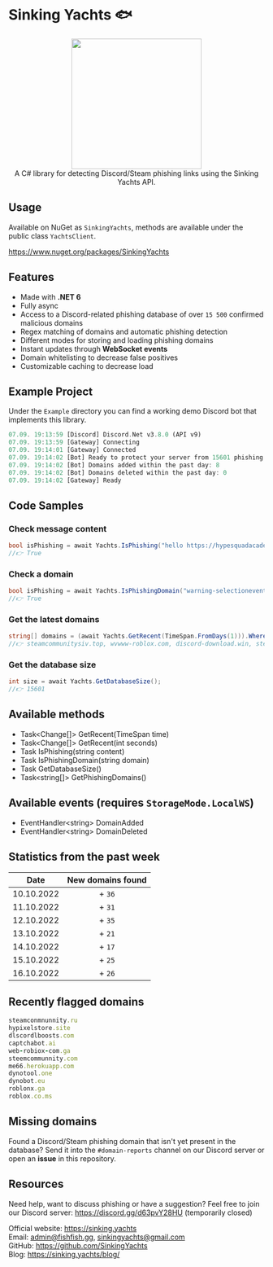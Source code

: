 # Sinking Yachts 🐟

<div align="center">
  <img width="256" height="256" src="https://cdn.discordapp.com/icons/908947284853682266/a928bf7a58ed5fccbdbadefd0aee34ff.png?size=256">
</div>

<div align="center">
  A C# library for detecting Discord/Steam phishing links using the Sinking Yachts API. 
</div>

## Usage
Available on NuGet as `SinkingYachts`, methods are available under the public class `YachtsClient`.

https://www.nuget.org/packages/SinkingYachts

## Features
- Made with **.NET 6**
- Fully async
- Access to a Discord-related phishing database of over `15 500` confirmed malicious domains
- Regex matching of domains and automatic phishing detection
- Different modes for storing and loading phishing domains
- Instant updates through **WebSocket events**
- Domain whitelisting to decrease false positives
- Customizable caching to decrease load

## Example Project
Under the `Example` directory you can find a working demo Discord bot that implements this library.
```rust
07.09. 19:13:59 [Discord] Discord.Net v3.8.0 (API v9)
07.09. 19:13:59 [Gateway] Connecting
07.09. 19:14:01 [Gateway] Connected
07.09. 19:14:02 [Bot] Ready to protect your server from 15601 phishing domains
07.09. 19:14:02 [Bot] Domains added within the past day: 8
07.09. 19:14:02 [Bot] Domains deleted within the past day: 0
07.09. 19:14:02 [Gateway] Ready
```

## Code Samples

### Check message content
```csharp
bool isPhishing = await Yachts.IsPhishing("hello https://hypesquadacademy-apply.ml");
//👉 True
```

### Check a domain
```csharp
bool isPhishing = await Yachts.IsPhishingDomain("warning-selectioneventhype.gq");
//👉 True
```

### Get the latest domains
```csharp
string[] domains = (await Yachts.GetRecent(TimeSpan.FromDays(1))).Where(x => x.Type == ChangeType.Add).SelectMany(x => x.Domains).ToArray();
//👉 steamcommunitysiv.top, wvwww-roblox.com, discord-download.win, steamcoumunity.eu, streamcummonity.com, streamcommunity.org, join-event-hypesquad.com, steamcommunityzowe.top
```

### Get the database size
```csharp
int size = await Yachts.GetDatabaseSize();
//👉 15601
```

## Available methods
- Task<Change[]> GetRecent(TimeSpan time)
- Task<Change[]> GetRecent(int seconds)
- Task<bool> IsPhishing(string content)
- Task<bool> IsPhishingDomain(string domain)
- Task<int> GetDatabaseSize()
- Task<string[]> GetPhishingDomains()

## Available events (requires `StorageMode.LocalWS`)
- EventHandler\<string> DomainAdded
- EventHandler\<string> DomainDeleted

## Statistics from the past week
| Date | New domains found |
| :---: | :---: |
| 10.10.2022 | + `36` |
| 11.10.2022 | + `31` |
| 12.10.2022 | + `35` |
| 13.10.2022 | + `21` |
| 14.10.2022 | + `17` |
| 15.10.2022 | + `25` |
| 16.10.2022 | + `26` |

## Recently flagged domains
```ruby
steamconmnunnity.ru
hypixelstore.site
dlscordlboosts.com
captchabot.ai
web-robiox-com.ga
steemcommunnity.com
me66.herokuapp.com
dynotool.one
dynobot.eu
roblonx.ga
roblox.co.ms
```

## Missing domains
Found a Discord/Steam phishing domain that isn't yet present in the database? Send it into the `#domain-reports` channel on our Discord server or open an **issue** in this repository. 
  
## Resources
Need help, want to discuss phishing or have a suggestion? Feel free to join our Discord server: https://discord.gg/d63pvY28HU (temporarily closed)

Official website: https://sinking.yachts<br>
Email: admin@fishfish.gg, sinkingyachts@gmail.com<br>
GitHub: https://github.com/SinkingYachts<br>
Blog: https://sinking.yachts/blog/<br>